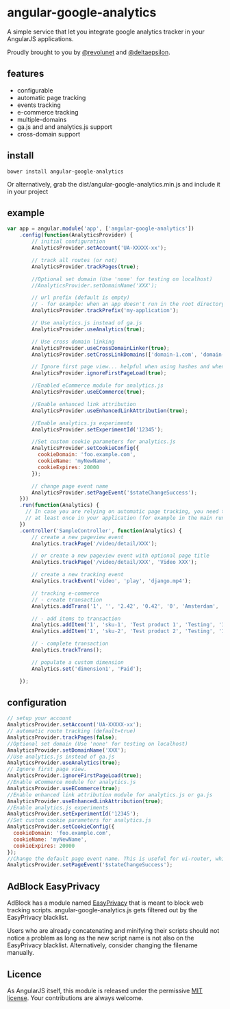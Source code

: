 # angular-google-analytics

A simple service that let you integrate google analytics tracker in your AngularJS applications.

Proudly brought to you by [@revolunet](http://twitter.com/revolunet) and [@deltaepsilon](https://github.com/deltaepsilon).

## features

 - configurable
 - automatic page tracking
 - events tracking
 - e-commerce tracking
 - multiple-domains
 - ga.js and and analytics.js support
 - cross-domain support

## install

`bower install angular-google-analytics`

Or alternatively, grab the dist/angular-google-analytics.min.js and include it in your project

## example

```js
var app = angular.module('app', ['angular-google-analytics'])
    .config(function(AnalyticsProvider) {
        // initial configuration
        AnalyticsProvider.setAccount('UA-XXXXX-xx');

        // track all routes (or not)
        AnalyticsProvider.trackPages(true);

        //Optional set domain (Use 'none' for testing on localhost)
        //AnalyticsProvider.setDomainName('XXX');

        // url prefix (default is empty)
        // - for example: when an app doesn't run in the root directory
        AnalyticsProvider.trackPrefix('my-application');

        // Use analytics.js instead of ga.js
        AnalyticsProvider.useAnalytics(true);

        // Use cross domain linking
        AnalyticsProvider.useCrossDomainLinker(true);
        AnalyticsProvider.setCrossLinkDomains(['domain-1.com', 'domain-2.com']);

        // Ignore first page view... helpful when using hashes and whenever your bounce rate looks obscenely low.
        AnalyticsProvider.ignoreFirstPageLoad(true);

        //Enabled eCommerce module for analytics.js
        AnalyticsProvider.useECommerce(true);

        //Enable enhanced link attribution
        AnalyticsProvider.useEnhancedLinkAttribution(true);

        //Enable analytics.js experiments
        AnalyticsProvider.setExperimentId('12345');

        //Set custom cookie parameters for analytics.js
        AnalyticsProvider.setCookieConfig({
          cookieDomain: 'foo.example.com',
          cookieName: 'myNewName',
          cookieExpires: 20000
        });

        // change page event name
        AnalyticsProvider.setPageEvent('$stateChangeSuccess');
    }))
    .run(function(Analytics) {
      // In case you are relying on automatic page tracking, you need to inject Analytics
      // at least once in your application (for example in the main run() block)
    })
    .controller('SampleController', function(Analytics) {
        // create a new pageview event
        Analytics.trackPage('/video/detail/XXX');

        // or create a new pageview event with optional page title
        Analytics.trackPage('/video/detail/XXX', 'Video XXX');

        // create a new tracking event
        Analytics.trackEvent('video', 'play', 'django.mp4');

        // tracking e-commerce
        // - create transaction
        Analytics.addTrans('1', '', '2.42', '0.42', '0', 'Amsterdam', '', 'Netherlands', 'EUR');

        // - add items to transaction
        Analytics.addItem('1', 'sku-1', 'Test product 1', 'Testing', '1', '1');
        Analytics.addItem('1', 'sku-2', 'Test product 2', 'Testing', '1', '1');

        // - complete transaction
        Analytics.trackTrans();

        // populate a custom dimension
        Analytics.set('dimension1', 'Paid');

    });
```

## configuration

```js
// setup your account
AnalyticsProvider.setAccount('UA-XXXXX-xx');
// automatic route tracking (default=true)
AnalyticsProvider.trackPages(false);
//Optional set domain (Use 'none' for testing on localhost)
AnalyticsProvider.setDomainName('XXX');
//Use analytics.js instead of ga.js
AnalyticsProvider.useAnalytics(true);
// Ignore first page view.
AnalyticsProvider.ignoreFirstPageLoad(true);
//Enable eCommerce module for analytics.js
AnalyticsProvider.useECommerce(true);
//Enable enhanced link attribution module for analytics.js or ga.js
AnalyticsProvider.useEnhancedLinkAttribution(true);
//Enable analytics.js experiments
AnalyticsProvider.setExperimentId('12345');
//Set custom cookie parameters for analytics.js
AnalyticsProvider.setCookieConfig({
  cookieDomain: 'foo.example.com',
  cookieName: 'myNewName',
  cookieExpires: 20000
});
//Change the default page event name. This is useful for ui-router, which fires $stateChangeSuccess instead of $routeChangeSuccess
AnalyticsProvider.setPageEvent('$stateChangeSuccess');

```

## AdBlock EasyPrivacy

AdBlock has a module named [EasyPrivacy](https://easylist-downloads.adblockplus.org/easyprivacy.txt) that is meant to block web tracking scripts. angular-google-analytics.js gets filtered out by the EasyPrivacy blacklist.

Users who are already concatenating and minifying their scripts should not notice a problem as long as the new script name is not also on the EasyPrivacy blacklist. Alternatively, consider changing the filename manually.

## Licence
As AngularJS itself, this module is released under the permissive [MIT license](http://revolunet.mit-license.org). Your contributions are always welcome.
